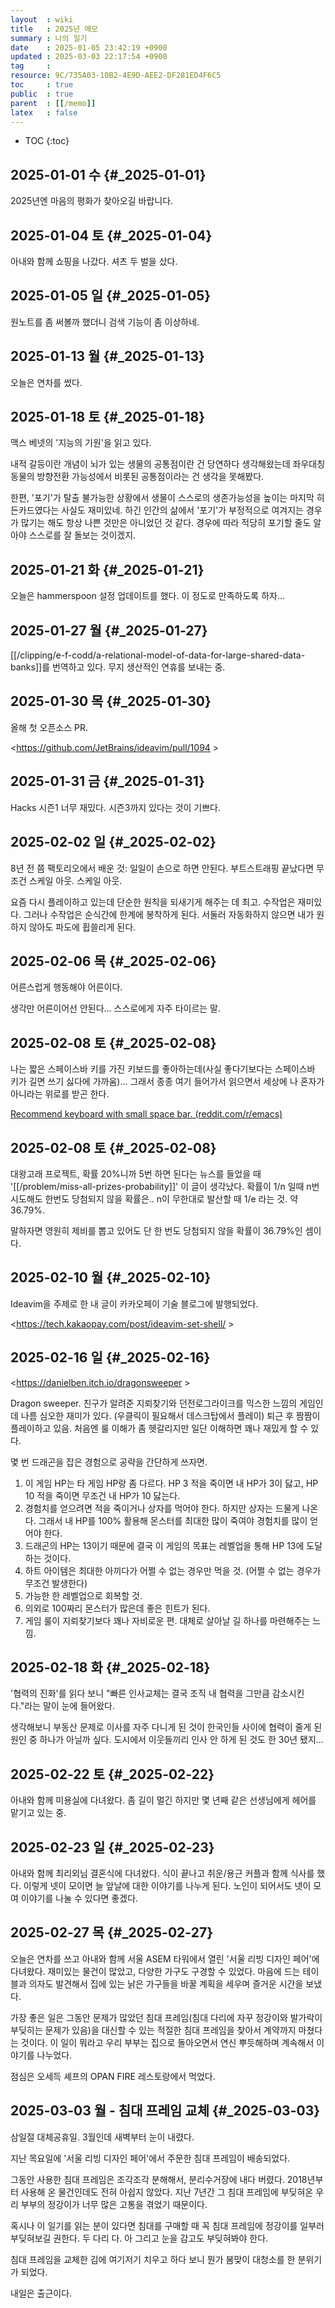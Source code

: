 ```yaml
---
layout  : wiki
title   : 2025년 메모
summary : 나의 일기
date    : 2025-01-05 23:42:19 +0900
updated : 2025-03-03 22:17:54 +0900
tag     : 
resource: 9C/735A03-10B2-4E9D-AEE2-DF281ED4F6C5
toc     : true
public  : true
parent  : [[/memo]]
latex   : false
---
```

* TOC
{:toc}

## 2025-01-01 수 {#_2025-01-01}

2025년엔 마음의 평화가 찾아오길 바랍니다.

## 2025-01-04 토 {#_2025-01-04}

아내와 함께 쇼핑을 나갔다. 셔츠 두 벌을 샀다.

## 2025-01-05 일 {#_2025-01-05}

원노트를 좀 써볼까 했더니 검색 기능이 좀 이상하네.

## 2025-01-13 월 {#_2025-01-13}

오늘은 연차를 썼다.

## 2025-01-18 토 {#_2025-01-18}

맥스 베넷의 '지능의 기원'을 읽고 있다.

내적 갈등이란 개념이 뇌가 있는 생물의 공통점이란 건 당연하다 생각해왔는데 좌우대칭 동물의 방향전환 가능성에서 비롯된 공통점이라는 건 생각을 못해봤다.

한편, '포기'가 탈출 불가능한 상황에서 생물이 스스로의 생존가능성을 높이는 마지막 히든카드였다는 사실도 재미있네.
하긴 인간의 삶에서 '포기'가 부정적으로 여겨지는 경우가 많기는 해도 항상 나쁜 것만은 아니었던 것 같다. 경우에 따라 적당히 포기할 줄도 알아야 스스로를 잘 돌보는 것이겠지.

## 2025-01-21 화 {#_2025-01-21}

오늘은 hammerspoon 설정 업데이트를 했다. 이 정도로 만족하도록 하자...

## 2025-01-27 월 {#_2025-01-27}

[[/clipping/e-f-codd/a-relational-model-of-data-for-large-shared-data-banks]]를 번역하고 있다. 무지 생산적인 연휴를 보내는 중.

## 2025-01-30 목 {#_2025-01-30}

올해 첫 오픈소스 PR.

<https://github.com/JetBrains/ideavim/pull/1094 >

## 2025-01-31 금 {#_2025-01-31}

Hacks 시즌1 너무 재밌다. 시즌3까지 있다는 것이 기쁘다.

## 2025-02-02 일 {#_2025-02-02}

8년 전 쯤 팩토리오에서 배운 것: 일일이 손으로 하면 안된다. 부트스트래핑 끝났다면 무조건 스케일 아웃. 스케일 아웃.

요즘 다시 플레이하고 있는데 단순한 원칙을 되새기게 해주는 데 최고. 수작업은 재미있다. 그러나 수작업은 순식간에 한계에 봉착하게 된다. 서둘러 자동화하지 않으면 내가 원하지 않아도 파도에 휩쓸리게 된다.

## 2025-02-06 목 {#_2025-02-06}

어른스럽게 행동해야 어른이다.

생각만 어른이어선 안된다... 스스로에게 자주 타이르는 말.

## 2025-02-08 토 {#_2025-02-08}

나는 짧은 스페이스바 키를 가진 키보드를 좋아하는데(사실 좋다기보다는 스페이스바 키가 길면 쓰기 싫다에 가까움)... 그래서 종종 여기 들어가서 읽으면서 세상에 나 혼자가 아니라는 위로를 받곤 한다.

[Recommend keyboard with small space bar. (reddit.com/r/emacs)](https://www.reddit.com/r/emacs/comments/rij7gx/recommend_keyboard_with_small_space_bar/?rdt=36995 )

## 2025-02-08 토 {#_2025-02-08}

대왕고래 프로젝트, 확률 20%니까 5번 하면 된다는 뉴스를 들었을 때 '[[/problem/miss-all-prizes-probability]]' 이 글이 생각났다. 확률이 1/n 일때 n번 시도해도 한번도 당첨되지 않을 확률은.. n이 무한대로 발산할 때 1/e 라는 것. 약 36.79%. 

말하자면 영원히 제비를 뽑고 있어도 단 한 번도 당첨되지 않을 확률이 36.79%인 셈이다.

## 2025-02-10 월 {#_2025-02-10}

Ideavim을 주제로 한 내 글이 카카오페이 기술 블로그에 발행되었다.

<https://tech.kakaopay.com/post/ideavim-set-shell/ >

## 2025-02-16 일 {#_2025-02-16}

<https://danielben.itch.io/dragonsweeper >

Dragon sweeper. 친구가 알려준 지뢰찾기와 던전로그라이크를 믹스한 느낌의 게임인데 나름 심오한 재미가 있다. (우클릭이 필요해서 데스크탑에서 플레이) 퇴근 후 짬짬이 플레이하고 있음. 처음엔 룰 이해가 좀 헷갈리지만 일단 이해하면 꽤나 재밌게 할 수 있다.

몇 번 드래곤을 잡은 경험으로 공략을 간단하게 쓰자면.

1. 이 게임 HP는 타 게임 HP랑 좀 다르다. HP 3 적을 죽이면 내 HP가 3이 닳고, HP 10 적을 죽이면 무조건 내 HP가 10 닳는다.
2. 경험치를 얻으려면 적을 죽이거나 상자를 먹어야 한다. 하지만 상자는 드물게 나온다. 그래서 내 HP를 100% 활용해 몬스터를 최대한 많이 죽여야 경험치를 많이 얻어야 한다.
3. 드래곤의 HP는 13이기 때문에 결국 이 게임의 목표는 레벨업을 통해 HP 13에 도달하는 것이다.
4. 하트 아이템은 최대한 아끼다가 어쩔 수 없는 경우만 먹을 것. (어쩔 수 없는 경우가 무조건 발생한다)
5. 가능한 한 레벨업으로 회복할 것.
6. 의외로 100짜리 몬스터가 많은데 좋은 힌트가 된다.
7. 게임 룰이 지뢰찾기보다 꽤나 자비로운 편. 대체로 살아날 길 하나를 마련해주는 느낌.

## 2025-02-18 화 {#_2025-02-18}

'협력의 진화'를 읽다 보니 "빠른 인사교체는 결국 조직 내 협력을 그만큼 감소시킨다."라는 말이 눈에 들어왔다.

생각해보니 부동산 문제로 이사를 자주 다니게 된 것이 한국인들 사이에 협력이 줄게 된 원인 중 하나가 아닐까 싶다. 도시에서 이웃들끼리 인사 안 하게 된 것도 한 30년 됐지...

## 2025-02-22 토 {#_2025-02-22}

아내와 함께 미용실에 다녀왔다. 좀 길이 멀긴 하지만 몇 년째 같은 선생님에게 헤어를 맡기고 있는 중.

## 2025-02-23 일 {#_2025-02-23}

아내와 함께 최리외님 결혼식에 다녀왔다.
식이 끝나고 취운/용근 커플과 함께 식사를 했다.
이렇게 넷이 모이면 늘 앞날에 대한 이야기를 나누게 된다.
노인이 되어서도 넷이 모여 이야기를 나눌 수 있다면 좋겠다.

## 2025-02-27 목 {#_2025-02-27}

오늘은 연차를 쓰고 아내와 함께 서울 ASEM 타워에서 열린 '서울 리빙 디자인 페어'에 다녀왔다.
재미있는 물건이 많았고, 다양한 가구도 구경할 수 있었다.
마음에 드는 테이블과 의자도 발견해서 집에 있는 낡은 가구들을 바꿀 계획을 세우며 즐거운 시간을 보냈다.

가장 좋은 일은 그동안 문제가 많았던 침대 프레임(침대 다리에 자꾸 정강이와 발가락이 부딪히는 문제가 있음)을 대신할 수 있는 적절한 침대 프레임을 찾아서 계약까지 마쳤다는 것이다.
이 일이 뭐라고 우리 부부는 집으로 돌아오면서 연신 뿌듯해하며 계속해서 이야기를 나누었다.

점심은 오세득 셰프의 OPAN FIRE 레스토랑에서 먹었다.

## 2025-03-03 월 - 침대 프레임 교체 {#_2025-03-03}

삼일절 대체공휴일. 3월인데 새벽부터 눈이 내렸다.

지난 목요일에 '서울 리빙 디자인 페어'에서 주문한 침대 프레임이 배송되었다.

그동안 사용한 침대 프레임은 조각조각 분해해서, 분리수거장에 내다 버렸다.
2018년부터 사용해 온 물건인데도 전혀 아쉽지 않았다.
지난 7년간 그 침대 프레임에 부딪혀온 우리 부부의 정강이가 너무 많은 고통을 겪었기 때문이다.

혹시나 이 일기를 읽는 분이 있다면 침대를 구매할 때 꼭 침대 프레임에 정강이를 일부러 부딪혀보길 권한다.
두 다리 다. 아 그리고 눈을 감고도 부딪혀봐야 한다.

침대 프레임을 교체한 김에 여기저기 치우고 하다 보니 뭔가 봄맞이 대청소를 한 분위기가 되었다.

내일은 출근이다.

